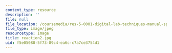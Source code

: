 ```yaml
---
content_type: resource
description: ''
file: null
file_location: /coursemedia/res-5-0001-digital-lab-techniques-manual-spring-2007/f5e050805f7389c4ea6cc7a7ce3754d1_reaction2.jpg
file_type: image/jpeg
resourcetype: Image
title: reaction2.jpg
uid: f5e05080-5f73-89c4-ea6c-c7a7ce3754d1
---
```

